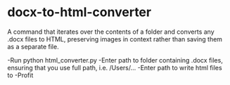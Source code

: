 # docx-to-html-converter
A command that iterates over the contents of a folder and converts any .docx files to HTML, preserving images in context rather than saving them as a separate file.

-Run python html_converter.py
-Enter path to folder containing .docx files, ensuring that you use full path, i.e. /Users/...
-Enter path to write html files to
-Profit
